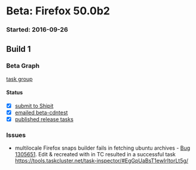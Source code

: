 # Beta: Firefox 50.0b2

### Started: 2016-09-26

## Build 1

### Beta Graph
[task group](https://tools.taskcluster.net/push-inspector/#/yKfsGI1iQJicSmNb2J3UMw)


#### Status
- [x] [submit to Shipit](https://wiki.mozilla.org/Release:Release_Automation_on_Mercurial:Starting_a_Release#Submit_to_Ship_It)
- [x] [emailed beta-cdntest](../how-tos/relpro.md#1-email-drivers-re-release-live-on-test-channel)
- [x] [published release tasks](../how-tos/relpro.md#3-publish-release)

### Issues
- multilocale Firefox snaps builder fails in fetching ubuntu archives - [Bug 1305651](https://bugzil.la/1305651). Edit & recreated with <apt-get update> in TC resulted in a successful task https://tools.taskcluster.net/task-inspector/#EgGpUaBsT1ewIrItorLt5g/


